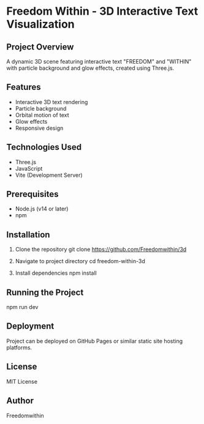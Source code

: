 # Freedom Within - 3D Interactive Text Visualization

## Project Overview
A dynamic 3D scene featuring interactive text "FREEDOM" and "WITHIN" with particle background and glow effects, created using Three.js.

## Features
- Interactive 3D text rendering
- Particle background
- Orbital motion of text
- Glow effects
- Responsive design

## Technologies Used
- Three.js
- JavaScript
- Vite (Development Server)

## Prerequisites
- Node.js (v14 or later)
- npm

## Installation

1. Clone the repository
git clone https://github.com/Freedomwithin/3d

2. Navigate to project directory
cd freedom-within-3d

3. Install dependencies
npm install
## Running the Project
npm run dev

## Deployment
Project can be deployed on GitHub Pages or similar static site hosting platforms.

## License
MIT License

## Author
Freedomwithin
